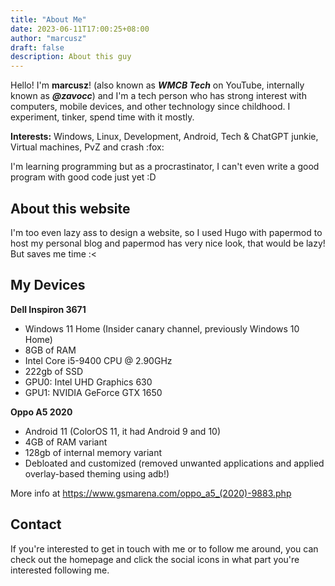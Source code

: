 ```yaml
---
title: "About Me"
date: 2023-06-11T17:00:25+08:00
author: "marcusz"
draft: false
description: About this guy
---
```

Hello! I'm **marcusz**! (also known as ***WMCB Tech*** on YouTube, internally known as ***@zavocc***) and I'm a tech person who has strong interest with computers, mobile devices, and other technology since childhood. I experiment, tinker, spend time with it mostly.

**Interests:**
Windows, Linux, Development, Android, Tech & ChatGPT junkie, Virtual machines, PvZ and crash :fox:

I'm learning programming but as a procrastinator, I can't even write a good program with good code just yet :D

## About this website 
I'm too even lazy ass to design a website, so I used Hugo with papermod to host my personal blog and papermod has very nice look, that would be lazy! But saves me time :<

## My Devices
**Dell Inspiron 3671**
- Windows 11 Home (Insider canary channel, previously Windows 10 Home)
- 8GB of RAM 
- Intel Core i5-9400 CPU @ 2.90GHz
- 222gb of SSD
- GPU0: Intel UHD Graphics 630
- GPU1: NVIDIA GeForce GTX 1650

**Oppo A5 2020**
- Android 11 (ColorOS 11, it had Android 9 and 10)
- 4GB of RAM variant
- 128gb of internal memory variant
- Debloated and customized (removed unwanted applications and applied overlay-based theming using adb!)

More info at https://www.gsmarena.com/oppo_a5_(2020)-9883.php

## Contact
If you're interested to get in touch with me or to follow me around, you can check out the homepage and click the social icons in what part you're interested following me.
